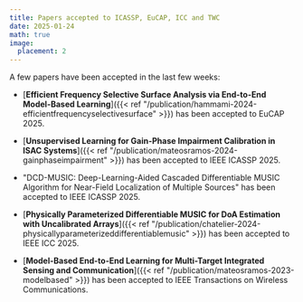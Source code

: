 ```yaml
---
title: Papers accepted to ICASSP, EuCAP, ICC and TWC
date: 2025-01-24
math: true
image:
  placement: 2
---
```


A few papers have been accepted in the last few weeks:


- [**Efficient Frequency Selective Surface Analysis via End-to-End Model-Based Learning**]({{< ref "/publication/hammami-2024-efficientfrequencyselectivesurface" >}}) has been accepted to EuCAP 2025.

- [**Unsupervised Learning for Gain-Phase Impairment Calibration in ISAC Systems**]({{< ref "/publication/mateosramos-2024-gainphaseimpairment" >}}) has been accepted to IEEE ICASSP 2025.

- "DCD-MUSIC: Deep-Learning-Aided Cascaded Differentiable MUSIC Algorithm for Near-Field Localization of Multiple Sources" has been accepted to IEEE ICASSP 2025.

- [**Physically Parameterized Differentiable MUSIC for DoA Estimation with Uncalibrated Arrays**]({{< ref "/publication/chatelier-2024-physicallyparameterizeddifferentiablemusic" >}}) has been accepted to IEEE ICC 2025.

- [**Model-Based End-to-End Learning for Multi-Target Integrated Sensing and Communication**]({{< ref "/publication/mateosramos-2023-modelbased" >}}) has been accepted to IEEE Transactions on Wireless Communications.


